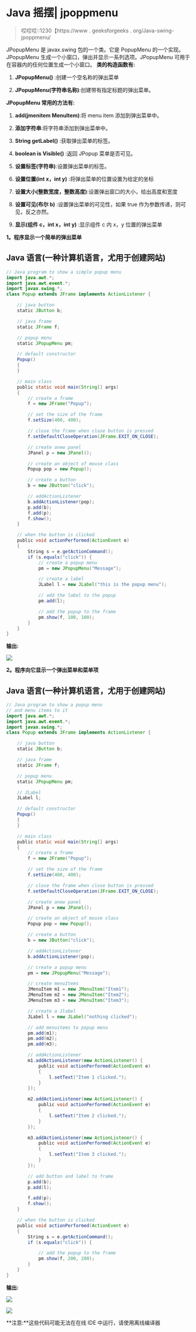 # Java 摇摆| jpoppmenu

> 哎哎哎::1230【https://www . geeksforgeeks . org/Java-swing-jpoppmenu/

JPopupMenu 是 javax.swing 包的一个类。它是 PopupMenu 的一个实现。JPopupMenu 生成一个小窗口，弹出并显示一系列选项。JPopupMenu 可用于在容器内的任何位置生成一个小窗口。
**类的构造函数有:**

1.  **JPopupMenu()** :创建一个空名称的弹出菜单

2.  **JPopupMenu(字符串名称)**:创建带有指定标题的弹出菜单。

**JPopupMenu 常用的方法有:**

1.  **add(jmenitem MenuItem)**:将 menu item 添加到弹出菜单中。

2.  **添加字符串**:将字符串添加到弹出菜单中。

3.  **String getLabel()** :获取弹出菜单的标签。

4.  **boolean is Visible()** :返回 JPopup 菜单是否可见。

5.  **设置标签(字符串)**:设置弹出菜单的标签。

6.  **设置位置(int x，int y)** :将弹出菜单的位置设置为给定的坐标

7.  **设置大小(整数宽度，整数高度)**:设置弹出窗口的大小，给出高度和宽度

8.  **设置可见(布尔 b)** :设置弹出菜单的可见性，如果 true 作为参数传递，则可见，反之亦然。

9.  **显示(组件 c，int x，int y)** :显示组件 c 内 x，y 位置的弹出菜单

**1。程序显示一个简单的弹出菜单**

## Java 语言(一种计算机语言，尤用于创建网站)

```java
// Java program to show a simple popup menu
import java.awt.*;
import java.awt.event.*;
import javax.swing.*;
class Popup extends JFrame implements ActionListener {

    // java button
    static JButton b;

    // java frame
    static JFrame f;

    // popup menu
    static JPopupMenu pm;

    // default constructor
    Popup()
    {
    }

    // main class
    public static void main(String[] args)
    {
        // create a frame
        f = new JFrame("Popup");

        // set the size of the frame
        f.setSize(400, 400);

        // close the frame when close button is pressed
        f.setDefaultCloseOperation(JFrame.EXIT_ON_CLOSE);

        // create anew panel
        JPanel p = new JPanel();

        // create an object of mouse class
        Popup pop = new Popup();

        // create a button
        b = new JButton("click");

        // addActionListener
        b.addActionListener(pop);
        p.add(b);
        f.add(p);
        f.show();
    }

    // when the button is clicked
    public void actionPerformed(ActionEvent e)
    {
        String s = e.getActionCommand();
        if (s.equals("click")) {
            // create a popup menu
            pm = new JPopupMenu("Message");

            // create a label
            JLabel l = new JLabel("this is the popup menu");

            // add the label to the popup
            pm.add(l);

            // add the popup to the frame
            pm.show(f, 100, 100);
        }
    }
}
```

**输出:**

![](img/1d79de9805eb9e9bf5eee64d6365ee30.png)

**2。程序向它显示一个弹出菜单和菜单项**

## Java 语言(一种计算机语言，尤用于创建网站)

```java
// Java program to show a popup menu
// and menu items to it
import java.awt.*;
import java.awt.event.*;
import javax.swing.*;
class Popup extends JFrame implements ActionListener {

    // java button
    static JButton b;

    // java frame
    static JFrame f;

    // popup menu
    static JPopupMenu pm;

    // JLabel
    JLabel l;

    // default constructor
    Popup()
    {
    }

    // main class
    public static void main(String[] args)
    {
        // create a frame
        f = new JFrame("Popup");

        // set the size of the frame
        f.setSize(400, 400);

        // close the frame when close button is pressed
        f.setDefaultCloseOperation(JFrame.EXIT_ON_CLOSE);

        // create anew panel
        JPanel p = new JPanel();

        // create an object of mouse class
        Popup pop = new Popup();

        // create a button
        b = new JButton("click");

        // addActionListener
        b.addActionListener(pop);

        // create a popup menu
        pm = new JPopupMenu("Message");

        // create menuItems
        JMenuItem m1 = new JMenuItem("Item1");
        JMenuItem m2 = new JMenuItem("Item2");
        JMenuItem m3 = new JMenuItem("Item3");

        // create a Jlabel
        JLabel l = new JLabel("nothing clicked");

        // add menuitems to popup menu
        pm.add(m1);
        pm.add(m2);
        pm.add(m3);

        // addActionListener
        m1.addActionListener(new ActionListener() {
            public void actionPerformed(ActionEvent e)
            {
                l.setText("Item 1 clicked.");
            }
        });

        m2.addActionListener(new ActionListener() {
            public void actionPerformed(ActionEvent e)
            {
                l.setText("Item 2 clicked.");
            }
        });

        m3.addActionListener(new ActionListener() {
            public void actionPerformed(ActionEvent e)
            {
                l.setText("Item 3 clicked.");
            }
        });

        // add button and label to frame
        p.add(b);
        p.add(l);

        f.add(p);
        f.show();
    }

    // when the button is clicked
    public void actionPerformed(ActionEvent e)
    {
        String s = e.getActionCommand();
        if (s.equals("click")) {

            // add the popup to the frame
            pm.show(f, 200, 200);
        }
    }
}
```

**输出:**

![](img/de727c39c54718a21ea6152f429455db.png)

![](img/101c4de032c938e92af4019140a900c6.png)

**注意:**这些代码可能无法在在线 IDE 中运行，请使用离线编译器